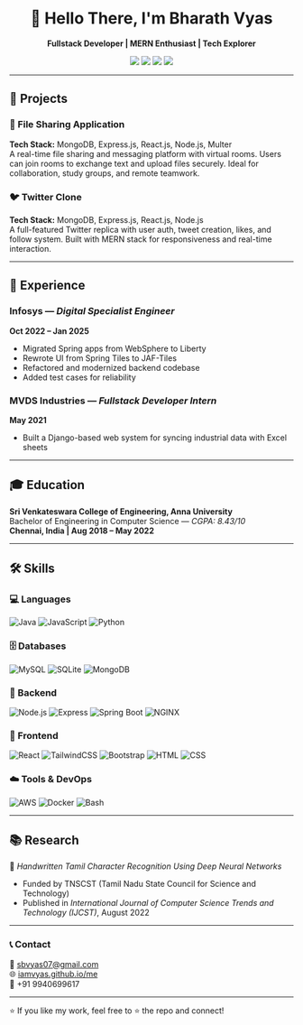 <h1 align="center">👋 Hello There, I'm Bharath Vyas</h1>
<p align="center">
  <b>Fullstack Developer | MERN Enthusiast | Tech Explorer</b>
</p>

<p align="center">
  <a href="mailto:sbvyas07@gmail.com"><img src="https://img.shields.io/badge/email-%23D14836?style=for-the-badge&logo=gmail&logoColor=white" /></a>
  <a href="https://www.linkedin.com/in/iamvyas"><img src="https://img.shields.io/badge/linkedin-%230077B5?style=for-the-badge&logo=linkedin&logoColor=white" /></a>
  <a href="https://github.com/iamvyas"><img src="https://img.shields.io/badge/github-%2312100E?style=for-the-badge&logo=github&logoColor=white" /></a>
  <a href="https://iamvyas.github.io/me/"><img src="https://img.shields.io/badge/portfolio-%23ff6600?style=for-the-badge&logo=firefox-browser&logoColor=white" /></a>
</p>

---

## 🚀 Projects

### 📁 File Sharing Application  
**Tech Stack:** MongoDB, Express.js, React.js, Node.js, Multer  
A real-time file sharing and messaging platform with virtual rooms. Users can join rooms to exchange text and upload files securely. Ideal for collaboration, study groups, and remote teamwork.

### 🐦 Twitter Clone  
**Tech Stack:** MongoDB, Express.js, React.js, Node.js  
A full-featured Twitter replica with user auth, tweet creation, likes, and follow system. Built with MERN stack for responsiveness and real-time interaction.

---

## 💼 Experience

### Infosys — *Digital Specialist Engineer*  
**Oct 2022 – Jan 2025**  
- Migrated Spring apps from WebSphere to Liberty
- Rewrote UI from Spring Tiles to JAF-Tiles
- Refactored and modernized backend codebase
- Added test cases for reliability

### MVDS Industries — *Fullstack Developer Intern*  
**May 2021**  
- Built a Django-based web system for syncing industrial data with Excel sheets

---

## 🎓 Education

**Sri Venkateswara College of Engineering, Anna University**  
Bachelor of Engineering in Computer Science — *CGPA: 8.43/10*  
**Chennai, India | Aug 2018 – May 2022**

---

## 🛠️ Skills

### 💻 Languages
![Java](https://img.shields.io/badge/Java-%23ED8B00?style=flat-square&logo=java&logoColor=white)
![JavaScript](https://img.shields.io/badge/JavaScript-%23F7DF1E?style=flat-square&logo=javascript&logoColor=black)
![Python](https://img.shields.io/badge/Python-%233776AB?style=flat-square&logo=python&logoColor=white)

### 🗄️ Databases
![MySQL](https://img.shields.io/badge/MySQL-%2300f?style=flat-square&logo=mysql&logoColor=white)
![SQLite](https://img.shields.io/badge/SQLite-%2307405e?style=flat-square&logo=sqlite&logoColor=white)
![MongoDB](https://img.shields.io/badge/MongoDB-%2347A248?style=flat-square&logo=mongodb&logoColor=white)

### 🔧 Backend
![Node.js](https://img.shields.io/badge/Node.js-%23339933?style=flat-square&logo=node.js&logoColor=white)
![Express](https://img.shields.io/badge/Express-%23000000?style=flat-square&logo=express&logoColor=white)
![Spring Boot](https://img.shields.io/badge/SpringBoot-%236DB33F?style=flat-square&logo=spring-boot&logoColor=white)
![NGINX](https://img.shields.io/badge/NGINX-%23009639?style=flat-square&logo=nginx&logoColor=white)

### 🎨 Frontend
![React](https://img.shields.io/badge/React-%2361DAFB?style=flat-square&logo=react&logoColor=black)
![TailwindCSS](https://img.shields.io/badge/TailwindCSS-%2306B6D4?style=flat-square&logo=tailwind-css&logoColor=white)
![Bootstrap](https://img.shields.io/badge/Bootstrap-%237952B3?style=flat-square&logo=bootstrap&logoColor=white)
![HTML](https://img.shields.io/badge/HTML5-%23E34F26?style=flat-square&logo=html5&logoColor=white)
![CSS](https://img.shields.io/badge/CSS3-%231572B6?style=flat-square&logo=css3&logoColor=white)

### ☁️ Tools & DevOps
![AWS](https://img.shields.io/badge/AWS-%23FF9900?style=flat-square&logo=amazon-aws&logoColor=white)
![Docker](https://img.shields.io/badge/Docker-%232496ED?style=flat-square&logo=docker&logoColor=white)
![Bash](https://img.shields.io/badge/Bash-%234EAA25?style=flat-square&logo=gnu-bash&logoColor=white)

---

## 📚 Research

🧠 *Handwritten Tamil Character Recognition Using Deep Neural Networks*  
- Funded by TNSCST (Tamil Nadu State Council for Science and Technology)  
- Published in *International Journal of Computer Science Trends and Technology (IJCST)*, August 2022

---

### 📞 Contact

📧 sbvyas07@gmail.com  
🌐 [iamvyas.github.io/me](https://iamvyas.github.io/me/)  
📱 +91 9940699617

---

⭐ If you like my work, feel free to ⭐ the repo and connect!
